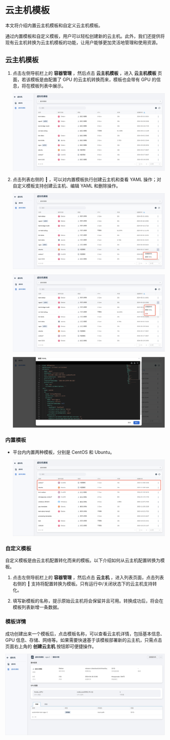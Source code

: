 # 云主机模板

本文将介绍内置云主机模板和自定义云主机模板。

通过内置模板和自定义模板，用户可以轻松创建新的云主机。此外，我们还提供将现有云主机转换为云主机模板的功能，让用户能够更加灵活地管理和使用资源。

## 云主机模板

1. 点击左侧导航栏上的 __容器管理__ ，然后点击 __云主机模板__ ，进入 __云主机模板__ 页面，若该模板是由配置了 GPU 的云主机转换而来，模板也会带有 GPU 的信息，将在模板列表中展示。

    ![云主机模板](../images/tep01.png)

2. 点击列表右侧的 __┇__ ，可以对内置模板执行创建云主机和查看 YAML 操作；对自定义模板支持创建云主机、编辑 YAML 和删除操作。

    ![内置模板操作](../images/tep02.png)

    ![自定义模板操作](../images/tep03.png)

    ![编辑自定义模板](../images/tep-yaml.png)

### 内置模板

- 平台内内置两种模板，分别是 CentOS 和 Ubuntu。

    ![内置模板](../images/vm-tep.png)

### 自定义模板

自定义模板是由云主机配置转化而来的模板。以下介绍如何从云主机配置转换为模板。

1. 点击左侧导航栏上的 __容器管理__ ，然后点击 __云主机__ ，进入列表页面，点击列表右侧的 __┇__ 支持将配置转换为模板。只有运行中/关闭状态下的云主机支持转化。

2. 填写新模板的名称，提示原始云主机将会保留并且可用。转换成功后，将会在模板列表新增一条数据。

### 模板详情

成功创建出来一个模板后，点击模板名称，可以查看云主机详情，包括基本信息、GPU 信息、存储、网络等。如果需要快速基于该模板部署新的云主机，只需点击页面右上角的 __创建云主机__ 按钮即可便捷操作。

![模板详情](../images/tep-detail.png)